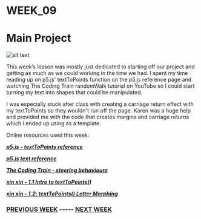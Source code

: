 # WEEK_09

# Main Project
![alt text](https://github.com/TajHealy/CodeWords/blob/master/week_10/week10images/image01.jpg?raw=true)

This week’s lesson was mostly just dedicated to starting off our project and getting as much as we could working in the time we had. I spent my time reading up on p5.js' textToPoints function on the p5.js reference page and watching The Coding Train randomWalk tutorial on YouTube so I could start turning my text into shapes that could be manipulated. 

I was especially stuck after class with creating a carriage return effect with my textToPoints so they wouldn't run off the page. Karen was a huge help and provided me with the code that creates margins and carriage returns which I ended up using as a template. 


 Online resources used this week:

 ***[p5.js - textToPoints reference](https://p5js.org/reference/#/p5.Font/textToPoints)***

 ***[p5.js text reference](https://p5js.org/reference/#/p5/text)***

 ***[The Coding Train - steering behaviours](https://www.youtube.com/watch?v=4hA7G3gup-4&ab_channel=TheCodingTrain)***

 ***[xin xin - 1.1 Intro to textToPoints()](https://www.youtube.com/watch?v=wbDF6xcgvV8&ab_channel=xinxin)***

 ***[xin xin - 1.2: textToPoints() Letter Morphing](https://www.youtube.com/watch?v=G6o_BZqSkSw&ab_channel=xinxin)***
 

### [PREVIOUS WEEK](https://TajHealy.github.io/CodeWords/week_08/) ----- [NEXT WEEK](https://TajHealy.github.io/CodeWords/week_10/) 
